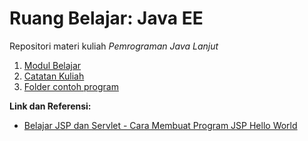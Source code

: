 # Ruang Belajar: Java EE
Repositori materi kuliah _Pemrograman Java Lanjut_

1. [Modul Belajar](docs/README.md)
2. [Catatan Kuliah](catatan.md)
3. [Folder contoh program](src/)

**Link dan Referensi:**
- [Belajar JSP dan Servlet - Cara Membuat Program JSP Hello World](https://www.youtube.com/watch?v=-d2GobvWdro)